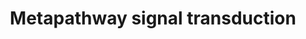 ---
annotations:
- id: PW:0000003
  parent: signaling pathway
  type: Pathway Ontology
  value: signaling pathway
authors:
- Pieter Giesbertz
- Khanspers
- MaintBot
- AlexanderPico
- Elisa
- Eweitz
- RaatsS
description: ''
last-edited: 2021-05-27
organisms:
- Caenorhabditis elegans
redirect_from:
- /index.php/Pathway:WP1546
- /instance/WP1546
revision: null
schema-jsonld:
- '@context': https://schema.org/
  '@id': https://wikipathways.github.io/pathways/WP1546.html
  '@type': Dataset
  creator:
    '@type': Organization
    name: WikiPathways
  description: ''
  keywords:
  - C10H11.8
  - Y73B6BL.21
  - adm-4
  - age-1
  - akt-1
  - akt-2
  - aph-1
  - aph-2
  - apr-1
  - apx-1
  - bar-1
  - cfz-2
  - cwn-1
  - cwn-2
  - daf-1
  - daf-12
  - daf-14
  - daf-15
  - daf-16
  - daf-18
  - daf-2
  - daf-3
  - daf-4
  - daf-5
  - daf-7
  - daf-8
  - dbl-1
  - dlk-1
  - dsh-1
  - dsh-2
  - dsl-1
  - egl-15
  - egl-17
  - egl-20
  - gcs-1
  - glp-1
  - hif-1
  - hmp-2
  - hop-1
  - jkk-1
  - jnk-1
  - kin-19
  - ksr-1
  - ksr-2
  - lag-1
  - lag-2
  - let-23
  - let-363
  - let-60
  - let-756
  - lin-12
  - lin-17
  - lin-23
  - lin-3
  - lin-31
  - lin-44
  - lin-45
  - lit-1
  - lrp-1
  - mek-1
  - mek-2
  - mig-1
  - mig-5
  - mkk-4
  - mom-1
  - mom-2
  - mom-4
  - mom-5
  - mpk-1
  - mpk-2
  - nsy-1
  - par-1
  - pdk-1
  - pen-2
  - pmk-1
  - pmk-2
  - pmk-3
  - pop-1
  - pry-1
  - rheb-1
  - rict-1
  - rps-6
  - rsks-1
  - sek-1
  - sel-12
  - sel-8
  - sem-5
  - sgk-1
  - sinh-1
  - skn-1
  - sma-2
  - sma-3
  - sma-4
  - sma-6
  - sma-9
  - sos-1
  - sup-17
  - tag-68
  - tap-1
  - tig-2
  - tig-3
  - tir-1
  - unc-129
  - unc-37
  - unc-43
  - unc-51
  - wrm-1
  license: CC0
  name: Metapathway signal transduction
seo: CreativeWork
title: Metapathway signal transduction
wpid: WP1546
---